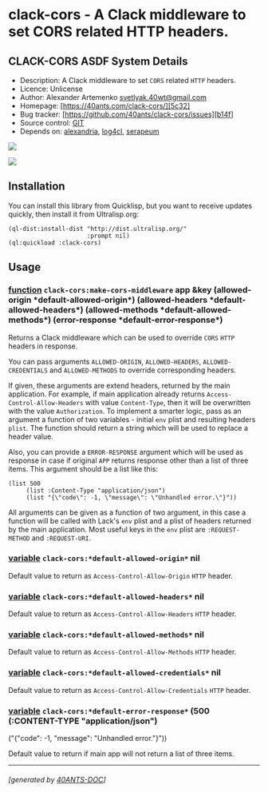 <a id="x-28CLACK-CORS-DOCS-2FINDEX-3A-40README-2040ANTS-DOC-2FLOCATIVES-3ASECTION-29"></a>

# clack-cors - A Clack middleware to set CORS related HTTP headers.

<a id="clack-cors-asdf-system-details"></a>

## CLACK-CORS ASDF System Details

* Description: A Clack middleware to set `CORS` related `HTTP` headers.
* Licence: Unlicense
* Author: Alexander Artemenko <svetlyak.40wt@gmail.com>
* Homepage: [https://40ants.com/clack-cors/][5c32]
* Bug tracker: [https://github.com/40ants/clack-cors/issues][b14f]
* Source control: [GIT][74db]
* Depends on: [alexandria][8236], [log4cl][7f8b], [serapeum][c41d]

[![](https://github-actions.40ants.com/40ants/clack-cors/matrix.svg?only=ci.run-tests)][1700]

![](http://quickdocs.org/badge/clack-cors.svg)

<a id="x-28CLACK-CORS-DOCS-2FINDEX-3A-3A-40INSTALLATION-2040ANTS-DOC-2FLOCATIVES-3ASECTION-29"></a>

## Installation

You can install this library from Quicklisp, but you want to receive updates quickly, then install it from Ultralisp.org:

```
(ql-dist:install-dist "http://dist.ultralisp.org/"
                      :prompt nil)
(ql:quickload :clack-cors)
```
<a id="x-28CLACK-CORS-DOCS-2FINDEX-3A-3A-40USAGE-2040ANTS-DOC-2FLOCATIVES-3ASECTION-29"></a>

## Usage

<a id="x-28CLACK-CORS-3AMAKE-CORS-MIDDLEWARE-20FUNCTION-29"></a>

### [function](308b) `clack-cors:make-cors-middleware` app &key (allowed-origin \*default-allowed-origin\*) (allowed-headers \*default-allowed-headers\*) (allowed-methods \*default-allowed-methods\*) (error-response \*default-error-response\*)

Returns a Clack middleware which can be used to override `CORS` `HTTP` headers in response.

You can pass arguments `ALLOWED-ORIGIN`, `ALLOWED-HEADERS`, `ALLOWED-CREDENTIALS` and `ALLOWED-METHODS` to override corresponding headers.

If given, these arguments are extend headers, returned by the main application. For example, if main application
already returns `Access-Control-Allow-Headers` with value `Content-Type`, then it will be overwritten with
the value `Authorization`. To implement a smarter logic, pass as an argument a function of two variables - initial
`env` plist and resulting headers `plist`. The function should return a string which will be used
to replace a header value.

Also, you can provide a `ERROR-RESPONSE` argument which will be used as response
in case if original `APP` returns response other than a list of three items. This argument
should be a list like this:

```
(list 500
     (list :Content-Type "application/json")
     (list "{\"code\": -1, \"message\": \"Unhandled error.\"}"))
```
All arguments can be given as a function of two argument, in this case a function
will be called with Lack's `env` plist and a plist of headers returned by the main application.
Most useful keys in the `env` plist are `:REQUEST-METHOD` and `:REQUEST-URI`.

<a id="x-28CLACK-CORS-3A-2ADEFAULT-ALLOWED-ORIGIN-2A-20-28VARIABLE-29-29"></a>

### [variable](b52b) `clack-cors:*default-allowed-origin*` nil

Default value to return as `Access-Control-Allow-Origin` `HTTP` header.

<a id="x-28CLACK-CORS-3A-2ADEFAULT-ALLOWED-HEADERS-2A-20-28VARIABLE-29-29"></a>

### [variable](07aa) `clack-cors:*default-allowed-headers*` nil

Default value to return as `Access-Control-Allow-Headers` `HTTP` header.

<a id="x-28CLACK-CORS-3A-2ADEFAULT-ALLOWED-METHODS-2A-20-28VARIABLE-29-29"></a>

### [variable](9eb4) `clack-cors:*default-allowed-methods*` nil

Default value to return as `Access-Control-Allow-Methods` `HTTP` header.

### [variable](9eb4) `clack-cors:*default-allowed-credentials*` nil

Default value to return as `Access-Control-Allow-Credentials` `HTTP` header.

<a id="x-28CLACK-CORS-3A-2ADEFAULT-ERROR-RESPONSE-2A-20-28VARIABLE-29-29"></a>

### [variable](24e9) `clack-cors:*default-error-response*` (500 (:CONTENT-TYPE "application/json")
 ("{\"code\": -1, \"message\": \"Unhandled error.\"}"))

Default value to return if main app will not return a list of three items.


[5c32]: https://40ants.com/clack-cors/
[74db]: https://github.com/40ants/clack-cors
[1700]: https://github.com/40ants/clack-cors/actions
[b52b]: https://github.com/40ants/clack-cors/blob/b13b3351963120c990e2b6b53bf04ab0571ea8eb/src/core.lisp#L18
[07aa]: https://github.com/40ants/clack-cors/blob/b13b3351963120c990e2b6b53bf04ab0571ea8eb/src/core.lisp#L21
[9eb4]: https://github.com/40ants/clack-cors/blob/b13b3351963120c990e2b6b53bf04ab0571ea8eb/src/core.lisp#L24
[24e9]: https://github.com/40ants/clack-cors/blob/b13b3351963120c990e2b6b53bf04ab0571ea8eb/src/core.lisp#L27
[308b]: https://github.com/40ants/clack-cors/blob/b13b3351963120c990e2b6b53bf04ab0571ea8eb/src/core.lisp#L66
[b14f]: https://github.com/40ants/clack-cors/issues
[8236]: https://quickdocs.org/alexandria
[7f8b]: https://quickdocs.org/log4cl
[c41d]: https://quickdocs.org/serapeum

* * *
###### [generated by [40ANTS-DOC](https://40ants.com/doc/)]

